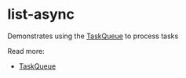 # list-async

Demonstrates using the [TaskQueue](https://clinth.github.io/ixfx/classes/Flow.TaskQueue.html) to process tasks

Read more:
* [TaskQueue](https://clinth.github.io/ixfx/classes/Flow.TaskQueue.html)